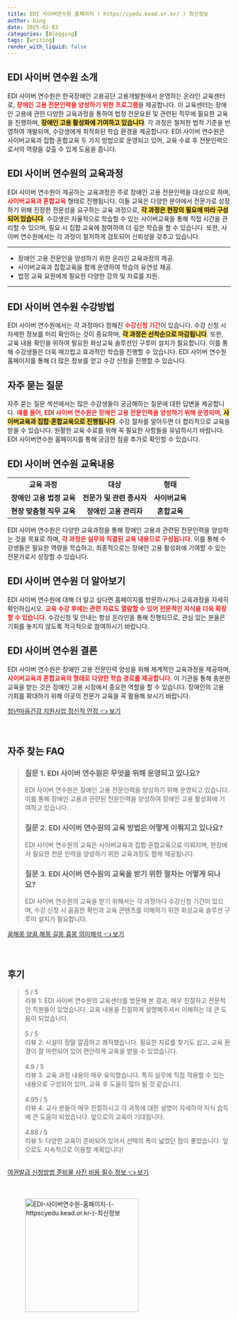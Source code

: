 ```yaml
---
title: EDI 사이버연수원 홈페이지 ( https//cyedu.kead.or.kr/ ) 최신정보
author: bing
date: 2025-02-03
categories: [Blogging]
tags: [writing]
render_with_liquid: false
---
```



<h2 id='소개'>EDI 사이버 연수원 소개</h2>

<p>EDI 사이버 연수원은 한국장애인 고용공단 고용개발원에서 운영하는 온라인 교육센터로, <b><span style="color: #ee2323;">장애인 고용 전문인력을 양성하기 위한 프로그램</span></b>을 제공합니다. 이 교육센터는 장애인 고용에 관한 다양한 교육과정을 통하여 법정 전문요원 및 관련된 직무에 필요한 교육을 진행하며, <b><span style="background-color: #ffe066;">장애인 고용 활성화에 기여하고 있습니다</span></b>. 각 과정은 철저한 법적 기준을 반영하여 개발되며, 수강생에게 최적화된 학습 환경을 제공합니다. EDI 사이버 연수원은 사이버교육과 집합·혼합교육 두 가지 방법으로 운영되고 있어, 교육 수료 후 전문인력으로서의 역량을 갖출 수 있게 도움을 줍니다.</p>

<h2 id='교육과정'>EDI 사이버 연수원의 교육과정</h2>

<p>EDI 사이버 연수원이 제공하는 교육과정은 주로 장애인 고용 전문인력을 대상으로 하며, <b><span style="color: #ee2323;">사이버교육과 혼합교육</span></b> 형태로 진행됩니다. 이들 교육은 다양한 분야에서 전문가로 성장하기 위해 진정한 전문성을 요구하는 교육 과정으로, <b><span style="background-color: #ffe066;">각 과정은 현장의 필요에 따라 구성되어 있습니다</span></b>. 수강생은 자율적으로 학습할 수 있는 사이버교육을 통해 직접 시간을 관리할 수 있으며, 필요 시 집합 교육에 참여하여 더 깊은 학습을 할 수 있습니다. 또한, 사이버 연수원에서는 각 과정이 철저하게 검토되어 신뢰성을 갖추고 있습니다.</p>

<hr />

<ul>
    <li>장애인 고용 전문인을 양성하기 위한 온라인 교육과정의 제공.</li>
    <li>사이버교육과 집합교육을 함께 운영하여 학습의 유연성 제공.</li>
    <li>법정 교육 요원에게 필요한 다양한 강의 및 자료를 지원.</li>
</ul>

<hr />

<h2 id='수강방법'>EDI 사이버 연수원 수강방법</h2>

<p>EDI 사이버 연수원에서는 각 과정마다 정해진 <b><span style="color: #ee2323;">수강신청 기간</span></b>이 있습니다. 수강 신청 시 자세한 정보를 미리 확인하는 것이 중요하며, <b><span style="background-color: #ffe066;">각 과정은 선착순으로 마감됩니다</span></b>. 또한, 교육 내용 확인을 위하여 필요한 화상교육 솔루션인 구루미 설치가 필요합니다. 이를 통해 수강생들은 더욱 매끄럽고 효과적인 학습을 진행할 수 있습니다. EDI 사이버 연수원 홈페이지를 통해 더 많은 정보를 얻고 수강 신청을 진행할 수 있습니다.</p>

<h2 id='FAQ'>자주 묻는 질문</h2>

<p>자주 묻는 질문 섹션에서는 많은 수강생들이 궁금해하는 질문에 대한 답변을 제공합니다. <b><span style="color: #ee2323;">예를 들어, EDI 사이버 연수원은 장애인 고용 전문인력을 양성하기 위해 운영되며</span></b>, <b><span style="background-color: #ffe066;">사이버교육과 집합·혼합교육으로 진행됩니다</span></b>. 수강 절차를 알아두면 더 합리적으로 교육을 받을 수 있습니다. 원활한 교육 수료를 위해 꼭 필요한 사항들을 유념하시기 바랍니다. EDI 사이버연수원 홈페이지를 통해 궁금한 점을 추가로 확인할 수 있습니다.</p>

<h2 id='과정내용'>EDI 사이버 연수원 교육내용</h2>

<table>
    <tr>
        <td style="text-align: center; height: 17px;"><b>교육 과정</b></td>
        <td style="text-align: center; height: 17px;"><b>대상</b></td>
        <td style="text-align: center; height: 17px;"><b>형태</b></td>
    </tr>
    <tr>
        <td style="text-align: center; height: 17px;"><b>장애인 고용 법정 교육</b></td>
        <td style="text-align: center; height: 17px;"><b>전문가 및 관련 종사자</b></td>
        <td style="text-align: center; height: 17px;"><b>사이버교육</b></td>
    </tr>
    <tr>
        <td style="text-align: center; height: 17px;"><b>현장 맞춤형 직무 교육</b></td>
        <td style="text-align: center; height: 17px;"><b>장애인 고용 관리자</b></td>
        <td style="text-align: center; height: 17px;"><b>혼합교육</b></td>
    </tr>
</table>

<p>EDI 사이버 연수원은 다양한 교육과정을 통해 장애인 고용과 관련된 전문인력을 양성하는 것을 목표로 하며, <b><span style="color: #ee2323;">각 과정은 실무와 직결된 교육 내용으로 구성됩니다</span></b>. 이를 통해 수강생들은 필요한 역량을 학습하고, 최종적으로는 장애인 고용 활성화에 기여할 수 있는 전문가로서 성장할 수 있습니다.</p>

<h2 id='더 알아보기'>EDI 사이버 연수원 더 알아보기</h2>

<p>EDI 사이버 연수원에 대해 더 알고 싶다면 홈페이지를 방문하시거나 교육과정을 자세히 확인하십시오. <b><span style="color: #ee2323;"> 교육 수강 후에는 관련 자료도 열람할 수 있어 전문적인 지식을 더욱 확장할 수 있습니다</span></b>. 수강신청 및 안내는 항상 온라인을 통해 진행되므로, 관심 있는 분들은 기회를 놓치지 않도록 적극적으로 참여하시기 바랍니다.</p>

<h2 id='결론'>EDI 사이버 연수원 결론</h2>

<p>EDI 사이버 연수원은 장애인 고용 전문인력 양성을 위해 체계적인 교육과정을 제공하며, <b><span style="color: #ee2323;">사이버교육과 혼합교육의 형태로 다양한 학습 경로를 제공합니다</span></b>. 이 기관을 통해 충분한 교육을 받는 것은 장애인 고용 시장에서 중요한 역할을 할 수 있습니다. 장애인의 고용 기회를 확대하기 위해 이곳의 전문가 교육을 꼭 활용해 보시기 바랍니다.</p>


<p><a class="click-button" title="청년마음건강 지원사업 정신적 안정" href="https://aptwhite.github.io/posts/%EC%B2%AD%EB%85%84%EB%A7%88%EC%9D%8C%EA%B1%B4%EA%B0%95-%EC%A7%80%EC%9B%90%EC%82%AC%EC%97%85-%EC%A0%95%EC%8B%A0%EC%A0%81-%EC%95%88%EC%A0%95/" rel="dofollow">청년마음건강 지원사업 정신적 안정 👈 보기</a></p><br>
<h2 id='자주_찾는_FAQ'>자주 찾는 FAQ</h2>
<div itemscope="" itemtype="https://schema.org/FAQPage"> 
<blockquote> 
<div itemscope="" itemprop="mainEntity" itemtype="https://schema.org/Question"> 
<h3 itemprop="name">질문 1. EDI 사이버 연수원은 무엇을 위해 운영되고 있나요?</h3> 
<div itemscope="" itemprop="acceptedAnswer" itemtype="https://schema.org/Answer"> 
<span itemprop="text"> 
<p>EDI 사이버 연수원은 장애인 고용 전문인력을 양성하기 위해 운영되고 있습니다. 이를 통해 장애인 고용과 관련된 전문인력을 양성하여 장애인 고용 활성화에 기여하고 있습니다.</p> 
</span> 
</div> 
</div> 
<div itemscope="" itemprop="mainEntity" itemtype="https://schema.org/Question"> 
<h3 itemprop="name">질문 2. EDI 사이버 연수원의 교육 방법은 어떻게 이뤄지고 있나요?</h3> 
<div itemscope="" itemprop="acceptedAnswer" itemtype="https://schema.org/Answer"> 
<span itemprop="text"> 
<p>EDI 사이버 연수원의 교육은 사이버교육과 집합·혼합교육으로 이뤄지며, 현장에서 필요한 전문 인력을 양성하기 위한 교육과정도 함께 제공됩니다.</p> 
</span> 
</div> 
</div> 
<div itemscope="" itemprop="mainEntity" itemtype="https://schema.org/Question"> 
<h3 itemprop="name">질문 3. EDI 사이버 연수원의 교육을 받기 위한 절차는 어떻게 되나요?</h3> 
<div itemscope="" itemprop="acceptedAnswer" itemtype="https://schema.org/Answer"> 
<span itemprop="text"> 
<p>EDI 사이버 연수원의 교육을 받기 위해서는 각 과정마다 수강신청 기간이 있으며, 수강 신청 시 꼼꼼한 확인과 교육 콘텐츠를 이해하기 위한 화상교육 솔루션 구루미 설치가 필요합니다.</p> 
</span> 
</div> 
</div> 
</blockquote> 
</div>
<p><a class="click-button" title="꿈해몽 양꿈 해몽 길몽 흉몽 의미해석" href="https://aptwhite.github.io/posts/%EA%BF%88%ED%95%B4%EB%AA%BD-%EC%96%91%EA%BF%88-%ED%95%B4%EB%AA%BD-%EA%B8%B8%EB%AA%BD-%ED%9D%89%EB%AA%BD-%EC%9D%98%EB%AF%B8%ED%95%B4%EC%84%9D/" rel="dofollow">꿈해몽 양꿈 해몽 길몽 흉몽 의미해석 👈 보기</a></p><br>
<h2 id='후기'>후기</h2>
<div itemscope itemtype="https://schema.org/Product">
  <blockquote>
  <div itemprop="review" itemscope itemtype="https://schema.org/Review">
      <div itemprop="reviewRating" itemscope itemtype="https://schema.org/Rating"> <span itemprop="ratingValue">5</span> / <span itemprop="bestRating">5</span> </div>
      <span itemprop="reviewBody">리뷰 1: EDI 사이버 연수원의 교육센터를 방문해 본 결과, 매우 친절하고 전문적인 직원들이 있었습니다. 교육 내용을 친절하게 설명해주셔서 이해하는 데 큰 도움이 되었습니다.</span>
  </div>
  <br>
  <div itemprop="review" itemscope itemtype="https://schema.org/Review">
      <div itemprop="reviewRating" itemscope itemtype="https://schema.org/Rating"> <span itemprop="ratingValue">5</span> / <span itemprop="bestRating">5</span> </div>
      <span itemprop="reviewBody">리뷰 2: 시설이 정말 깔끔하고 쾌적했습니다. 필요한 자료를 찾기도 쉽고, 교육 환경이 잘 마련되어 있어 편안하게 교육을 받을 수 있었습니다.</span>
  </div>
  <br>
  <div itemprop="review" itemscope itemtype="https://schema.org/Review">
      <div itemprop="reviewRating" itemscope itemtype="https://schema.org/Rating"> <span itemprop="ratingValue">4.9</span> / <span itemprop="bestRating">5</span> </div>
      <span itemprop="reviewBody">리뷰 3: 교육 과정 내용이 매우 유익했습니다. 특히 실무에 직접 적용할 수 있는 내용으로 구성되어 있어, 교육 후 도움이 많이 될 것 같습니다.</span>
  </div>
  <br>
  <div itemprop="review" itemscope itemtype="https://schema.org/Review">
      <div itemprop="reviewRating" itemscope itemtype="https://schema.org/Rating"> <span itemprop="ratingValue">4.95</span> / <span itemprop="bestRating">5</span> </div>
      <span itemprop="reviewBody">리뷰 4: 교사 분들이 매우 친절하시고 각 과목에 대한 설명이 자세하여 지식 습득에 큰 도움이 되었습니다. 앞으로의 교육이 기대됩니다.</span>
  </div>
  <br>
  <div itemprop="review" itemscope itemtype="https://schema.org/Review">
      <div itemprop="reviewRating" itemscope itemtype="https://schema.org/Rating"> <span itemprop="ratingValue">4.88</span> / <span itemprop="bestRating">5</span> </div>
      <span itemprop="reviewBody">리뷰 5: 다양한 교육이 준비되어 있어서 선택의 폭이 넓었던 점이 좋았습니다. 앞으로도 지속적으로 이용할 계획입니다!</span>
  </div>
  <br>
  </blockquote>
</div>
<p><a class="click-button" title="여권발급 신청방법 준비물 사진 비용 필수 정보" href="https://aptwhite.github.io/posts/%EC%97%AC%EA%B6%8C%EB%B0%9C%EA%B8%89-%EC%8B%A0%EC%B2%AD%EB%B0%A9%EB%B2%95-%EC%A4%80%EB%B9%84%EB%AC%BC-%EC%82%AC%EC%A7%84-%EB%B9%84%EC%9A%A9-%ED%95%84%EC%88%98-%EC%A0%95%EB%B3%B4/" rel="dofollow">여권발급 신청방법 준비물 사진 비용 필수 정보 👈 보기</a></p><br>
<figure class="image"><img src="https://aptwhite.github.io/assets/img/thumbnail/EDI-사이버연수원-홈페이지-(-httpscyedu.kead.or.kr-)-최신정보.webp" alt="EDI-사이버연수원-홈페이지-(-httpscyedu.kead.or.kr-)-최신정보" width="256" height="256"></figure>